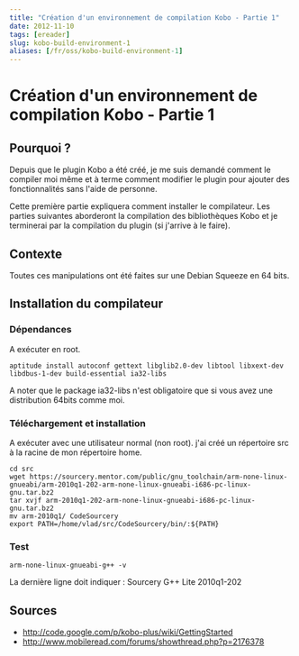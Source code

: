 ```yaml
---
title: "Création d'un environnement de compilation Kobo - Partie 1"
date: 2012-11-10
tags: [ereader]
slug: kobo-build-environment-1
aliases: [/fr/oss/kobo-build-environment-1]
---
```

# Création d'un environnement de compilation Kobo - Partie 1

## Pourquoi ?
Depuis que le plugin Kobo a été créé, je me suis demandé comment le compiler moi même et à terme comment modifier le plugin pour ajouter des fonctionnalités sans l'aide de personne.

Cette première partie expliquera comment installer le compilateur. Les parties suivantes aborderont la compilation des bibliothèques Kobo et je terminerai par la compilation du plugin (si j'arrive à le faire).

## Contexte

Toutes ces manipulations ont été faites sur une Debian Squeeze en 64 bits.

## Installation du compilateur

### Dépendances
A exécuter en root.

```
aptitude install autoconf gettext libglib2.0-dev libtool libxext-dev libdbus-1-dev build-essential ia32-libs
```

A noter que le package ia32-libs n'est obligatoire que si vous avez une distribution 64bits comme moi.

### Téléchargement et installation

A exécuter avec une utilisateur normal (non root). j'ai créé un répertoire src à la racine de mon répertoire home.

```
cd src
wget https://sourcery.mentor.com/public/gnu_toolchain/arm-none-linux-gnueabi/arm-2010q1-202-arm-none-linux-gnueabi-i686-pc-linux-gnu.tar.bz2
tar xvjf arm-2010q1-202-arm-none-linux-gnueabi-i686-pc-linux-gnu.tar.bz2
mv arm-2010q1/ CodeSourcery
export PATH=/home/vlad/src/CodeSourcery/bin/:${PATH}
```

### Test

```
arm-none-linux-gnueabi-g++ -v
```

La dernière ligne doit indiquer : Sourcery G++ Lite 2010q1-202

## Sources

*	http://code.google.com/p/kobo-plus/wiki/GettingStarted
*	http://www.mobileread.com/forums/showthread.php?p=2176378
